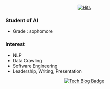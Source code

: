 <div align=center>

[![Hits](https://hits.seeyoufarm.com/api/count/incr/badge.svg?url=https%3A%2F%2Fgithub.com%2Fzzsza)](https://hits.seeyoufarm.com) 

</div>

### Student of AI
- Grade : sophomore

### Interest
- NLP 
- Data Crawling
- Software Engineering
- Leadership, Writing, Presentation

<div align=center>

[![Tech Blog Badge](http://img.shields.io/badge/-Tech%20blog-black?style=flat-square&logo=github&link=https://YangDongJae.github.io/)](https://YangDongJae.github.io/) 
</div>
